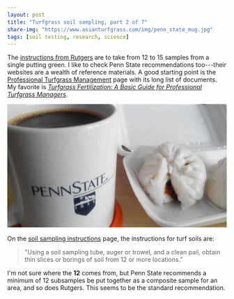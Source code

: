 ```yaml
---
layout: post
title: "Turfgrass soil sampling, part 2 of 7"
share-img: "https://www.asianturfgrass.com/img/penn_state_mug.jpg"
tags: [soil testing, research, science]
---
```


The [instructions from Rutgers](https://www.asianturfgrass.com/2020-02-02-composite-samples-1/) are to take from 12 to 15 samples from a single putting green. I like to check Penn State recommendations too---their websites are a wealth of reference materials. A good starting point is the [Professional Turfgrass Management](https://plantscience.psu.edu/research/centers/turf/extension/professional-turf) page with its long list of documents. My favorite is [*Turfgrass Fertilization: A Basic Guide for Professional Turfgrass Managers*](https://extension.psu.edu/turfgrass-fertilization-a-basic-guide-for-professional-turfgrass-managers).

![penn state mug](/img/penn_state_mug.jpg)

On the [soil sampling instructions](https://agsci.psu.edu/aasl/soil-testing/fertility/soil-sampling-instructions) page, the instructions for turf soils are:

> "Using a soil sampling tube, auger or trowel, and a clean pail, obtain thin slices or borings of soil from 12 or more locations."

I'm not sure where the **12** comes from, but Penn State recommends a minimum of 12 subsamples be put together as a composite sample for an area, and so does Rutgers. This seems to be the standard recommendation.





